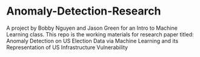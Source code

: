 # Anomaly-Detection-Research
A project by Bobby Nguyen and Jason Green for an Intro to Machine Learning class. This repo is the working materials for research paper titled: Anomaly Detection on US Election Data via Machine Learning and its Representation of US Infrastructure Vulnerability
